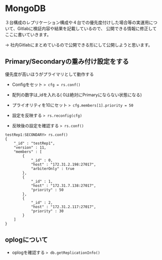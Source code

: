 # MongoDB

３台構成のレプリケーション構成や４台での優先度付けした場合等の実運用について、Gitlabに検証内容や結果を記載しているので、
公開できる情報に修正してここに書いていきます。

→ 社内Gitlabにまとめているので公開できる形にして公開しようと思います。


## Primary/Secondaryの重み付け設定をする

優先度が高いほうがプライマリとして動作する

- Configをセット
`> cfg = rs.conf()`

- 配列の数字は_idを入れる( 0は絶対にPrimaryにならない状態になる)
- プライオリティを10にセット
`> cfg.members[1].priority = 50`

- 設定を反映する
`> rs.reconfig(cfg)`

- 反映後の設定を確認する
`> rs.conf()`

```
testRep1:SECONDARY> rs.conf()
{
	"_id" : "testRep1",
	"version" : 11,
	"members" : [
		{
			"_id" : 0,
			"host" : "172.31.2.198:27017",
			"arbiterOnly" : true
		},
		{
			"_id" : 1,
			"host" : "172.31.7.138:27017",
			"priority" : 50
		},
		{
			"_id" : 2,
			"host" : "172.31.2.117:27017",
			"priority" : 30
		}
	]
}
```

## oplogについて

- oplogを確認する
`> db.getReplicationInfo()`
